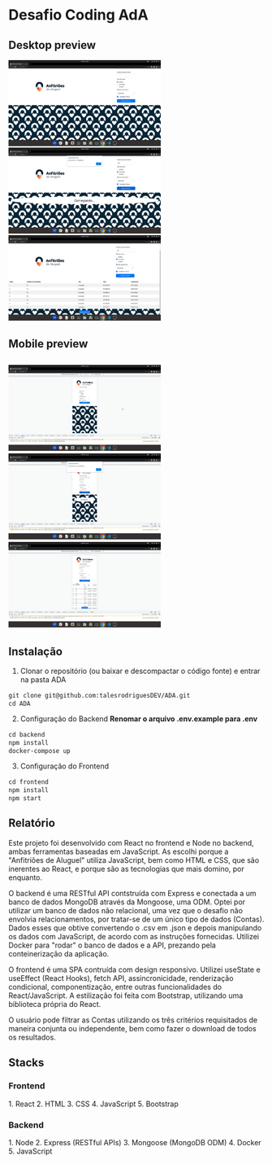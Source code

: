 <h1>Desafio Coding AdA</h1>

<h2>Desktop preview</h2>

<div>
<img width=300 src="./desktop-beginning.png" />
<img width=300 src="./desktop-searching.png" />
<img width=300 src="./desktop-results.png" />
</div>

<h2>Mobile preview<h2>

<div>
<img width=300 src="./mobile-beginning.png" />
<img width=300 src="./mobile-searching.png" />
<img width=300 src="./mobile-results.png" />
</div>

<h2>Instalação</h2>

1. Clonar o repositório (ou baixar e descompactar o código fonte) e entrar na pasta ADA
```
git clone git@github.com:talesrodriguesDEV/ADA.git
cd ADA
```

2. Configuração do Backend
**Renomar o arquivo .env.example para .env**
```
cd backend
npm install
docker-compose up
```

3. Configuração do Frontend
```
cd frontend
npm install
npm start
```

<h2>Relatório</h2>

Este projeto foi desenvolvido com React no frontend e Node no backend, ambas ferramentas baseadas em JavaScript. As escolhi porque a "Anfitriões de Aluguel" utiliza JavaScript, bem como HTML e CSS, que são inerentes ao React, e porque são as tecnologias que mais domino, por enquanto.

O backend é uma RESTful API contstruída com Express e conectada a um banco de dados MongoDB através da Mongoose, uma ODM. Optei por utilizar um banco de dados não relacional, uma vez que o desafio não envolvia relacionamentos, por tratar-se de um único tipo de dados (Contas). Dados esses que obtive convertendo o .csv em .json e depois manipulando os dados com JavaScript, de acordo com as instruções fornecidas. Utilizei Docker para "rodar" o banco de dados e a API, prezando pela conteinerização da aplicação.

O frontend é uma SPA contruída com design responsivo. Utilizei useState e useEffect (React Hooks), fetch API, assincronicidade, renderização condicional, componentização, entre outras funcionalidades do React/JavaScript. A estilização foi feita com Bootstrap, utilizando uma biblioteca própria do React.

O usuário pode filtrar as Contas utilizando os três critérios requisitados de maneira conjunta ou independente, bem como fazer o download de todos os resultados. 

<h2>Stacks</h2>

<h3>Frontend</h3>
1. React
2. HTML
3. CSS
4. JavaScript
5. Bootstrap

<h3>Backend</h3>
1. Node
2. Express (RESTful APIs)
3. Mongoose (MongoDB ODM)
4. Docker
5. JavaScript
